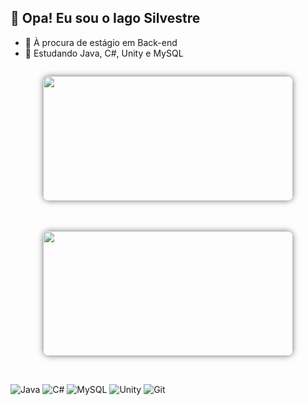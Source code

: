 ## 🚀 Opa! Eu sou o Iago Silvestre

- 🔭 À procura de estágio em Back-end  
- 🌱 Estudando Java, C#, Unity e MySQL 

<div align="center" style="display: flex; flex-wrap: wrap; justify-content: center; gap: 20px;">

  <img src="https://github-readme-stats.vercel.app/api?username=iago-silves&show_icons=true&theme=dark&include_all_commits=true&count_private=true"
    style="width: 400px; height: 200px; border-radius: 10px; box-shadow: 0 0 10px rgba(0,0,0,0.5);" />

  <img src="https://github-readme-stats.vercel.app/api/top-langs/?username=iago-silves&layout=compact&langs_count=6&theme=dark"
    style="width: 400px; height: 200px; border-radius: 10px; box-shadow: 0 0 10px rgba(0,0,0,0.5);" />

</div>

##

<div align="center" style="display: inline-block;">
  <img align="center" alt="Java" src="https://img.shields.io/badge/Java-007396?style=for-the-badge&logo=java&logoColor=white" />
  <img align="center" alt="C#" src="https://img.shields.io/badge/C%23-239120?style=for-the-badge&logo=c-sharp&logoColor=white" />
  <img align="center" alt="MySQL" src="https://img.shields.io/badge/MySQL-4479A1?style=for-the-badge&logo=mysql&logoColor=white" />
  <img align="center" alt="Unity" src="https://img.shields.io/badge/Unity-000000?style=for-the-badge&logo=unity&logoColor=white" />
  <img align="center" alt="Git" src="https://img.shields.io/badge/Git-F05032?style=for-the-badge&logo=git&logoColor=white" />
</div>
